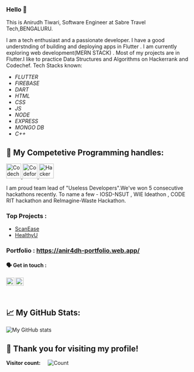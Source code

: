 ### Hello 👋

This is Anirudh Tiwari, Software Engineer at Sabre Travel Tech,BENGALURU.

I am a tech enthusiast and a passionate developer. I have a good understnding of building and deploying apps in Flutter . I am currently exploring web development(MERN STACK) .
Most of my projects are in Flutter.I like to practice Data Structures and Algorithms on Hackerrank and Codechef.
Tech Stacks known:

* _FLUTTER_
* _FIREBASE_
* _DART_
* _HTML_
* _CSS_
* _JS_
* _NODE_
* _EXPRESS_
* _MONGO DB_
* _C++_

## 🧮 **My Competetive Programming handles:**

<p align="left"> <a href="https://www.codechef.com/users/anir4dh" target="_blank"> <img src="https://s3.amazonaws.com/codechef_shared/sites/all/themes/abessive/logo.svg" alt="Codechef" width="40" height="40"/> </a> <a href="https://codeforces.com/profile/4nirudh" target="_blank"> <img src="https://art.npanuhin.me/SVG/Codeforces/Codeforces.colored.svg" alt="Codeforces" width="40" height="40"/> </a> <a href="https://www.hackerrank.com/anirudh123321" target="_blank"> <img src="https://upload.wikimedia.org/wikipedia/commons/thumb/6/65/HackerRank_logo.png/900px-HackerRank_logo.png" alt="HackerRank" width="40" height="40"/> </a> </p>

I am proud team lead of "Useless Developers".We've won 5 consecutive hackathons recently. To name a few - IOSD-NSUT , WIE Ideathon , CODE RIT hackathon and ReImagine-Waste Hackathon.


### Top Projects :
- [ScanEase](https://github.com/Scanease/ScanEase-main)
- [HealthyU](https://github.com/anirudh-t4/healthyU)

### Portfolio :  https://anir4dh-portfolio.web.app/





#### 🗣 Get in touch :

[<img align="left" alt="Anirudh | LinkedIn" width="22px" src="https://cdn.jsdelivr.net/npm/simple-icons@v3/icons/linkedin.svg" />][linkedin]
[<img align="left" alt="Anirudh| Instagram" width="22px" src="https://cdn.jsdelivr.net/npm/simple-icons@v3/icons/instagram.svg" />][instagram]
<br /><br/><br />
##  📈 **My GitHub Stats:**

![My GitHub stats](https://github-readme-stats.vercel.app/api?username=anirudh-t4&show_icons=true&theme=great-gatsby&count_private=true) &nbsp; &nbsp;


[instagram]: https://www.instagram.com/anirudh_.4/
[linkedin]: https://www.linkedin.com/in/anirudh-tiwari-5a0ab7193/

## 👋 Thank you for visiting my profile!

 **Visitor count:** &nbsp; &nbsp; ![Count](https://profile-counter.glitch.me/anirudh-t4/count.svg)
